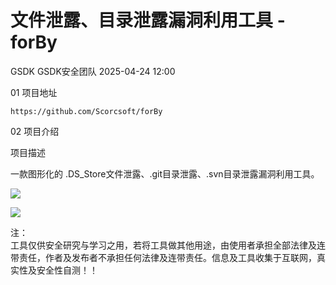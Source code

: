 #  文件泄露、目录泄露漏洞利用工具 - forBy   
GSDK  GSDK安全团队   2025-04-24 12:00  
  
01 项目地址  
  
```
https://github.com/Scorcsoft/forBy
```  
  
  
  
02 项目介绍  
  
项目描述  
  
一款图形化的 .DS_Store文件泄露、.git目录泄露、.svn目录泄露漏洞利用工具。  
  
![](https://mmbiz.qpic.cn/sz_mmbiz_png/Xu1xJEZRrFg0fSTwlyIlKZliborOPTQF2lmyYyX2oBsX6lvWNfQdGzicsHyrD3SfFzrZxRYib20RZg9icWqSzWc1uA/640?wx_fmt=png&from=appmsg "")  
  
![](https://mmbiz.qpic.cn/sz_mmbiz_png/Xu1xJEZRrFg0fSTwlyIlKZliborOPTQF2tuYtNGRTosaFrgsB5oc7KurQneLYsnU9UjicSicepdGgKkok3JvN6a3A/640?wx_fmt=png&from=appmsg "")  
  
注：  
工具仅供安全研究与学习之用，若将工具做其他用途，由使用者承担全部法律及连带责任，作者及发布者不承担任何法律及连带责任。信息及工具收集于互联网，真实性及安全性自测！！  
  
  

